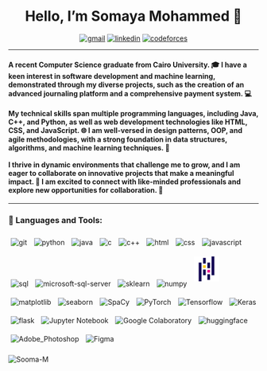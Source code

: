 <h1 align="center">Hello, I’m Somaya Mohammed 👋</h1>
<p align="center">
    <a href="mailto:sooma3mohammed@gmail.com"><img src="https://img.shields.io/badge/gmail-%23D14836.svg?&style=flat&logo=gmail&logoColor=white" alt="gmail"/></a>
    <a href="https://www.linkedin.com/in/somaya-mohammed-3449b121a/"><img src="https://img.shields.io/badge/linkedin-%230177B5?style=flat&logo=linkedin&logoColor=white" alt="linkedin"/></a>
    <a href="https://codeforces.com/profile/Sooma_M"><img src="https://img.shields.io/badge/codeforces-%23D14836.svg?&style=flat&logo=codeforces&logoColor=white" alt="codeforces"/></a>
</p>
  
<hr>

<h4 align="left">
A recent Computer Science graduate from Cairo University. 🎓 I have a keen interest in software development and machine learning, demonstrated through my diverse projects, such as the creation of an advanced journaling platform and a comprehensive payment system. 💻
<br><br>
My technical skills span multiple programming languages, including Java, C++, and Python, as well as web development technologies like HTML, CSS, and JavaScript. 🌐 I am well-versed in design patterns, OOP, and agile methodologies, with a strong foundation in data structures, algorithms, and machine learning techniques. 🤖
<br><br>
I thrive in dynamic environments that challenge me to grow, and I am eager to collaborate on innovative projects that make a meaningful impact. 🌟 I am excited to connect with like-minded professionals and explore new opportunities for collaboration. 🤝
</h4>

<hr>

### 🔧 Languages and Tools:
<p align="left">
  <img src="https://www.vectorlogo.zone/logos/git-scm/git-scm-icon.svg" title="git" alt="git" height="50" width="50" hspace="5" vspace="10" /> 
  <img src="https://upload.wikimedia.org/wikipedia/commons/archive/c/c3/20220730085403%21Python-logo-notext.svg" title="python" alt="python" height="50" width="50" hspace="5" vspace="10" />
  <img src="https://www.vectorlogo.zone/logos/java/java-icon.svg" title="java" alt="java" height="50" width="50" hspace="5" vspace="10" />  
  <img src="https://cdn.worldvectorlogo.com/logos/c-1.svg" title="C" alt="c"  height="50" width="50" hspace="5" vspace="10" />  
  <img src="https://cdn.worldvectorlogo.com/logos/c.svg" title="C++" alt="c++"  height="50" width="50" hspace="5" vspace="10" />  
  <img src="https://cdn.worldvectorlogo.com/logos/html-1.svg" title="HTML" alt="html" height="50" width="50" hspace="5" vspace="10" />  
  <img src="https://cdn.worldvectorlogo.com/logos/css-3.svg" title="CSS" alt="css" height="50" width="50" hspace="5" vspace="10" />  
  <img src="https://cdn.worldvectorlogo.com/logos/javascript-1.svg" title="JavaScript" alt="javascript" height="50" width="50" hspace="5" vspace="10" />  
  <img src="https://www.svgrepo.com/show/331760/sql-database-generic.svg" title="SQL" alt="sql" height="50" width="50" hspace="5" vspace="10" />
  <img src="https://www.svgrepo.com/show/303229/microsoft-sql-server-logo.svg" title="Microsoft SQL Server" alt="microsoft-sql-server" height="50" width="50" hspace="5" vspace="10" />  
  <img src="https://icon.icepanel.io/Technology/svg/scikit-learn.svg" title="scikit-learn" alt="sklearn"  height="50" width="50" hspace="5" vspace="10" />  
  <img src="https://cdn.worldvectorlogo.com/logos/numpy-1.svg" title="numpy" alt="numpy"  height="50" width="50" hspace="5" vspace="10" />  
  <img src="https://raw.githubusercontent.com/devicons/devicon/2ae2a900d2f041da66e950e4d48052658d850630/icons/pandas/pandas-original.svg" title="pandas" alt="pandas"  height="50" width="50" hspace="5" vspace="10" />  
  <img src="https://upload.wikimedia.org/wikipedia/commons/8/84/Matplotlib_icon.svg" title="matplotlib" alt="matplotlib" height="50" width="50" hspace="5" vspace="10" />
  <img src="https://cdn.worldvectorlogo.com/logos/seaborn-1.svg" title="seaborn" alt="seaborn" height="50" width="50" hspace="5" vspace="10" />
  <img src="https://upload.wikimedia.org/wikipedia/commons/8/88/SpaCy_logo.svg" title="SpaCy" alt="SpaCy" height="50" width="50" hspace="5" vspace="10" />  
  <img src="https://upload.wikimedia.org/wikipedia/commons/1/10/PyTorch_logo_icon.svg" title="PyTorch" alt="PyTorch"  height="50" width="50" hspace="5" vspace="10" />  
  <img src="https://upload.wikimedia.org/wikipedia/commons/2/2d/Tensorflow_logo.svg" title="Tensorflow" alt="Tensorflow"  height="50" width="50" hspace="5" vspace="10" />  
  <img src="https://upload.wikimedia.org/wikipedia/commons/a/ae/Keras_logo.svg" title="Keras" alt="Keras" height="50" width="50" hspace="5" vspace="10" />
  <img src="https://www.vectorlogo.zone/logos/pocoo_flask/pocoo_flask-icon.svg" title="flask" alt="flask" height="50" width="50" hspace="5" vspace="10" />  
  <img src="https://upload.wikimedia.org/wikipedia/commons/3/38/Jupyter_logo.svg" title="Jupyter Notebook" alt="Jupyter Notebook" height="50" width="50" hspace="5" vspace="10" />  
  <img src="https://upload.wikimedia.org/wikipedia/commons/d/d0/Google_Colaboratory_SVG_Logo.svg" title="Google Colaboratory" alt="Google Colaboratory" height="50" width="50" hspace="5" vspace="10" />  
  <img src="https://cdn.worldvectorlogo.com/logos/huggingface-2.svg" title="hugging face" alt="huggingface" height="50" width="50" hspace="5" vspace="10" />  
  <img src="https://upload.wikimedia.org/wikipedia/commons/a/af/Adobe_Photoshop_CC_icon.svg" title="Adobe Photoshop" alt="Adobe_Photoshop" height="50" width="50" hspace="5" vspace="10" />
  <img src="https://upload.wikimedia.org/wikipedia/commons/3/33/Figma-logo.svg" title="Figma" alt="Figma" height="50" width="50" hspace="5" vspace="10" />  
</p>


<p><img align="left" src="https://github-readme-stats.vercel.app/api/top-langs?username=Sooma-M&show_icons=true&locale=en&layout=compact" alt="Sooma-M" /></p>

